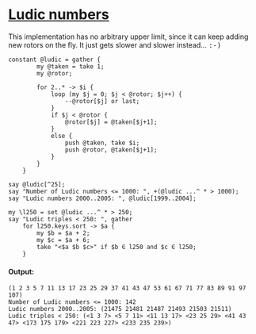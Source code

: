 [1]: http://rosettacode.org/wiki/Ludic_numbers

# [Ludic numbers][1]

This implementation has no arbitrary upper limit, since it can keep adding new rotors on the fly. It just gets slower and slower instead... <tt>:-)</tt>

```perl6
constant @ludic = gather {
        my @taken = take 1;
        my @rotor;
 
        for 2..* -> $i {
            loop (my $j = 0; $j < @rotor; $j++) {
                --@rotor[$j] or last;
            }
            if $j < @rotor {
                @rotor[$j] = @taken[$j+1];
            }
            else {
                push @taken, take $i;
                push @rotor, @taken[$j+1];
            }
        }
    }
 
say @ludic[^25];
say "Number of Ludic numbers <= 1000: ", +(@ludic ...^ * > 1000);
say "Ludic numbers 2000..2005: ", @ludic[1999..2004];
 
my \l250 = set @ludic ...^ * > 250;
say "Ludic triples < 250: ", gather
    for l250.keys.sort -> $a {
        my $b = $a + 2;
        my $c = $a + 6;
        take "<$a $b $c>" if $b ∈ l250 and $c ∈ l250;
    }
```

#### Output:
```
(1 2 3 5 7 11 13 17 23 25 29 37 41 43 47 53 61 67 71 77 83 89 91 97 107)
Number of Ludic numbers <= 1000: 142
Ludic numbers 2000..2005: (21475 21481 21487 21493 21503 21511)
Ludic triples < 250: (<1 3 7> <5 7 11> <11 13 17> <23 25 29> <41 43 47> <173 175 179> <221 223 227> <233 235 239>)
```